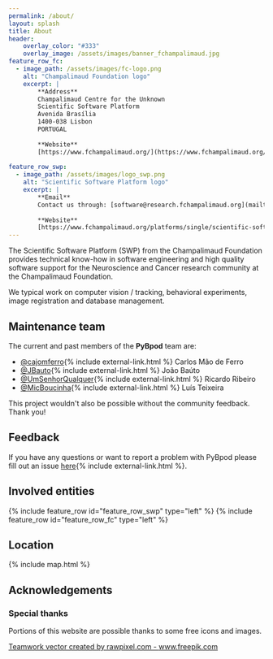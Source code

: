 ```yaml
---
permalink: /about/
layout: splash
title: About
header:
    overlay_color: "#333"
    overlay_image: /assets/images/banner_fchampalimaud.jpg
feature_row_fc:
  - image_path: /assets/images/fc-logo.png
    alt: "Champalimaud Foundation logo"
    excerpt: |
        **Address**  
        Champalimaud Centre for the Unknown  
        Scientific Software Platform  
        Avenida Brasília  
        1400-038 Lisbon  
        PORTUGAL  
          
        **Website**
        [https://www.fchampalimaud.org/](https://www.fchampalimaud.org/){:target="_blank"} <i class="fas fa-external-link-alt fa-xs"/> 
    
feature_row_swp:
  - image_path: /assets/images/logo_swp.png
    alt: "Scientific Software Platform logo"
    excerpt: |
        **Email**  
        Contact us through: [software@research.fchampalimaud.org](mailto:software@research.fchampalimaud.org)  
          
        **Website**  
        [https://www.fchampalimaud.org/platforms/single/scientific-software](https://www.fchampalimaud.org/platforms/single/scientific-software){:target="_blank"} <i class="fas fa-external-link-alt fa-xs"/> 
---
```


The Scientific Software Platform (SWP) from the Champalimaud Foundation provides technical know-how in software engineering and high quality software support for the Neuroscience and Cancer research community at the Champalimaud Foundation.

We typical work on computer vision / tracking, behavioral experiments, image registration and database management.

## Maintenance team ##

The current and past members of the **PyBpod** team are:

* [@cajomferro](https://github.com/cajomferro/){% include external-link.html %} Carlos Mão de Ferro
* [@JBauto](https://github.com/JBauto){% include external-link.html %} João Baúto
* [@UmSenhorQualquer](https://github.com/UmSenhorQualquer/){% include external-link.html %} Ricardo Ribeiro
* [@MicBoucinha](https://github.com/MicBoucinha/){% include external-link.html %} Luís Teixeira

This project wouldn't also be possible without the community feedback. Thank you!

## Feedback ##

If you have any questions or want to report a problem with PyBpod please fill out an issue [here](https://github.com/pybpod/pybpod/issues){% include external-link.html %}.

## Involved entities ##

{% include feature_row id="feature_row_swp" type="left" %}
{% include feature_row id="feature_row_fc" type="left" %}

## Location ##

{% include map.html %}

## Acknowledgements ##

### Special thanks ###
Portions of this website are possible thanks to some free icons and images.

<a href="https://www.freepik.com/free-vector/teamwork-connecting-jigsaw-puzzle-piece_3046727.htm">Teamwork vector created by rawpixel.com - www.freepik.com</a>
